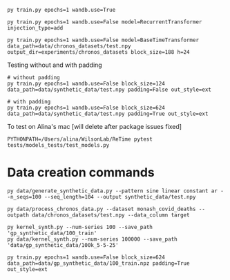 ```shell
py train.py epochs=1 wandb.use=True
```

```shell
py train.py epochs=1 wandb.use=False model=RecurrentTransformer injection_type=add
```

```shell
py train.py epochs=1 wandb.use=False model=BaseTimeTransformer data_path=data/chronos_datasets/test.npy output_dir=experiments/chronos_datasets block_size=188 h=24
```

Testing without and with padding
```shell
# without padding
py train.py epochs=1 wandb.use=False block_size=124 data_path=data/synthetic_data/test.npy padding=False out_style=ext

# with padding
py train.py epochs=1 wandb.use=False block_size=624 data_path=data/synthetic_data/test.npy padding=True out_style=ext
```

To test on Alina's mac [will delete after package issues fixed]
```shell
PYTHONPATH=/Users/alina/WilsonLab/ReTime pytest tests/models_tests/test_models.py
```

# Data creation commands
```shell
py data/generate_synthetic_data.py --pattern sine linear constant ar --n_seqs=100 --seq_length=104 --output synthetic_data/test.npy
```

```shell
py data/process_chronos_data.py --dataset monash_covid_deaths --outpath data/chronos_datasets/test.npy --data_column target
```

```shell
py kernel_synth.py --num-series 100 --save_path 'gp_synthetic_data/100_train'
py data/kernel_synth.py --num-series 100000 --save_path 'data/gp_synthetic_data/100k_5-5-25'

py train.py epochs=1 wandb.use=False block_size=624 data_path=data/gp_synthetic_data/100_train.npz padding=True out_style=ext
```


